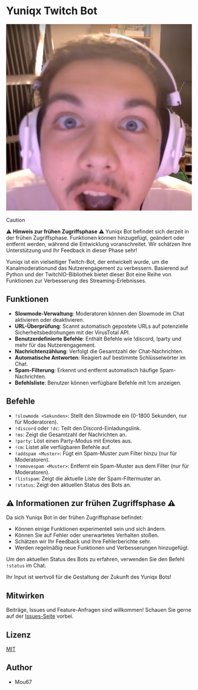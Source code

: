 # Yuniqx Twitch Bot

![Yuniqx Bot Logo](Images/max_schock.png)


> [!CAUTION]
> ⚠️ **Hinweis zur frühen Zugriffsphase** ⚠️
> Yuniqx Bot befindet sich derzeit in der frühen Zugriffsphase. Funktionen können hinzugefügt, geändert oder entfernt werden, während die Entwicklung voranschreitet. Wir schätzen Ihre Unterstützung und Ihr Feedback in dieser Phase sehr!

Yuniqx ist ein vielseitiger Twitch-Bot, der entwickelt wurde, um die Kanalmoderationund das Nutzerengagement zu verbessern. Basierend auf Python und der TwitchIO-Bibliothek bietet dieser Bot eine Reihe von Funktionen zur Verbesserung des Streaming-Erlebnisses.

## Funktionen

- **Slowmode-Verwaltung**: Moderatoren können den Slowmode im Chat aktivieren oder deaktivieren.
- **URL-Überprüfung**: Scannt automatisch gepostete URLs auf potenzielle Sicherheitsbedrohungen mit der VirusTotal API.
- **Benutzerdefinierte Befehle**: Enthält Befehle wie !discord, !party und mehr für das Nutzerengagement.
- **Nachrichtenzählung**: Verfolgt die Gesamtzahl der Chat-Nachrichten.
- **Automatische Antworten**: Reagiert auf bestimmte Schlüsselwörter im Chat.
- **Spam-Filterung**: Erkennt und entfernt automatisch häufige Spam-Nachrichten.
- **Befehlsliste**: Benutzer können verfügbare Befehle mit !cm anzeigen.

## Befehle

- `!slowmode <Sekunden>`: Stellt den Slowmode ein (0-1800 Sekunden, nur für Moderatoren).
- `!discord` oder `!dc`: Teilt den Discord-Einladungslink.
- `!ms`: Zeigt die Gesamtzahl der Nachrichten an.
- `!party`: Löst einen Party-Modus mit Emotes aus.
- `!cm`: Listet alle verfügbaren Befehle auf.
- `!addspam <Muster>`: Fügt ein Spam-Muster zum Filter hinzu (nur für Moderatoren).
- `!removespam <Muster>`: Entfernt ein Spam-Muster aus dem Filter (nur für Moderatoren).
- `!listspam`: Zeigt die aktuelle Liste der Spam-Filtermuster an.
- `!status`: Zeigt den aktuellen Status des Bots an.

## ⚠️ Informationen zur frühen Zugriffsphase ⚠️

Da sich Yuniqx Bot in der frühen Zugriffsphase befindet:

- Können einige Funktionen experimentell sein und sich ändern.
- Können Sie auf Fehler oder unerwartetes Verhalten stoßen.
- Schätzen wir Ihr Feedback und Ihre Fehlerberichte sehr.
- Werden regelmäßig neue Funktionen und Verbesserungen hinzugefügt.

Um den aktuellen Status des Bots zu erfahren, verwenden Sie den Befehl `!status` im Chat.

Ihr Input ist wertvoll für die Gestaltung der Zukunft des Yuniqx Bots!

## Mitwirken

Beiträge, Issues und Feature-Anfragen sind willkommen! Schauen Sie gerne auf der [Issues-Seite](https://github.com/Mou67/Yuniqx-Bot/issues) vorbei.

## Lizenz

[MIT](https://choosealicense.com/licenses/mit/)

## Author

 - Mou67
